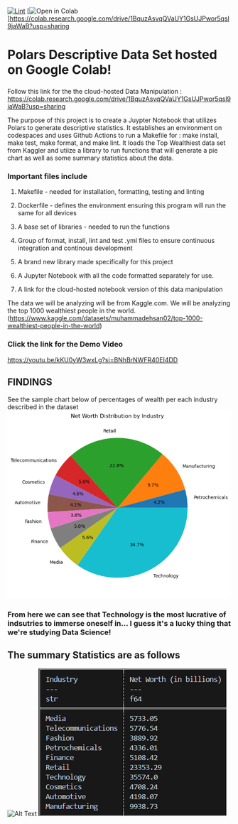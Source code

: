 [![Lint](https://github.com/nogibjj/Mini9Uzo/actions/workflows/lint.yml/badge.svg)](https://github.com/nogibjj/Mini9Uzo/actions/workflows/lint.yml)
[![Open in Colab](https://colab.research.google.com/assets/colab-badge.svg)]https://colab.research.google.com/drive/1BquzAsvqQVaUY1GsUJPwor5qsl9jaWaB?usp=sharing 

# Polars Descriptive Data Set hosted on Google Colab! 

###
Follow this link for the the cloud-hosted Data Manipulation : https://colab.research.google.com/drive/1BquzAsvqQVaUY1GsUJPwor5qsl9jaWaB?usp=sharing 

The purpose of this project is to create a Juypter Notebook that utilizes Polars  to generate descriptive statistics. It establishes an environment on codespaces and uses Github Actions to run a Makefile for : make install, make test, make format, and make lint. It loads the Top Wealthiest data set from Kaggler and utiize a library to run functions that will generate a pie chart as well as some summary statistics about the data.

### Important files include

1. Makefile - needed for installation, formatting, testing and linting

2. Dockerfile - defines the environment ensuring this program will run the same for all devices

3. A base set of libraries - needed to run the functions

4. Group of  format, install, lint and test .yml files to ensure continuous integration and continous development

5. A brand new library made specifically for this project 

6. A Jupyter Notebook with all the code formatted separately for use. 

7. A link for the cloud-hosted notebook version of this data manipulation

The data we will be analyzing will be from Kaggle.com. We will be analyzing the top 1000 wealthiest people in the world. (https://www.kaggle.com/datasets/muhammadehsan02/top-1000-wealthiest-people-in-the-world)

### Click the link for the Demo Video 

https://youtu.be/kKU0yW3wxLg?si=BNhBrNWFR40EI4DD

## FINDINGS

See the sample chart below  of percentages of wealth per each industry described in the dataset 
![Alt Text](outputimage.png)

### From here we can see that Technology is the most lucrative of indsutries to immerse oneself in... I guess it's a lucky thing that we're studying Data Science! 

## The summary Statistics are as follows 
![Alt Text](Description_of_data.png)
![Alt Text](Moredescr.png)






